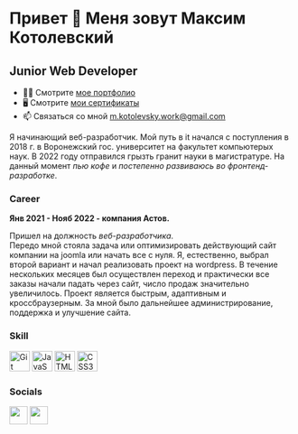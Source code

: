 Привет 👋 Меня зовут Максим Котолевский
=================================

Junior Web Developer
--------------------

* 👨‍💻  Смотрите [мое портфолио](http://#)
* 🖥️  Смотрите [мои сертификаты](https://github.com/mkotolevsky/my_certificates)
* 📫  Связаться со мной [m.kotolevsky.work@gmail.com](mailto:m.kotolevsky.work@gmail.com)

Я начинающий веб-разработчик. Мой путь в it начался с поступления в 2018 г. в Воронежский гос. университет на факультет компьютерых наук. В 2022 году отправился грызть гранит науки в магистратуре. На данный момент *пью кофе* и *постепенно развиваюсь во фронтенд-разработке*.

### Career
**Янв 2021 - Нояб 2022 - компания Астов.**  

Пришел на должность *веб-разработчика*.   
Передо мной стояла задача или оптимизировать действующий сайт компании на joomla или начать все с нуля. Я, естественно, выбрал второй вариант и начал реализовать проект на wordpress. В течение нескольких месяцев был осуществлен переход и практически все заказы начали падать через сайт, число продаж значительно увеличилось. Проект является быстрым, адаптивным и кроссбраузерным. За мной было дальнейшее администрирование, поддержка и улучшение сайта.

### Skill

<p align="left">
<a href="https://git-scm.com/" target="_blank" rel="noreferrer"><img src="https://raw.githubusercontent.com/danielcranney/readme-generator/main/public/icons/skills/git-colored.svg" width="36" height="36" alt="Git" /></a>
<a href="https://developer.mozilla.org/en-US/docs/Web/JavaScript" target="_blank" rel="noreferrer"><img src="https://raw.githubusercontent.com/danielcranney/readme-generator/main/public/icons/skills/javascript-colored.svg" width="36" height="36" alt="JavaScript" /></a>
<a href="https://developer.mozilla.org/en-US/docs/Glossary/HTML5" target="_blank" rel="noreferrer"><img src="https://raw.githubusercontent.com/danielcranney/readme-generator/main/public/icons/skills/html5-colored.svg" width="36" height="36" alt="HTML5" /></a>
<a href="https://www.w3.org/TR/CSS/#css" target="_blank" rel="noreferrer"><img src="https://raw.githubusercontent.com/danielcranney/readme-generator/main/public/icons/skills/css3-colored.svg" width="36" height="36" alt="CSS3" /></a>
</p>

### Socials

<p align="left"> <a href="https://www.github.com/mkotolevsky" target="_blank" rel="noreferrer"><img src="https://raw.githubusercontent.com/danielcranney/readme-generator/main/public/icons/socials/github.svg" width="32" height="32" /></a> <a href="http://www.instagram.com/theycallmemaaxy" target="_blank" rel="noreferrer"><img src="https://raw.githubusercontent.com/danielcranney/readme-generator/main/public/icons/socials/instagram.svg" width="32" height="32" /></a></p>
